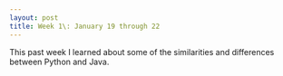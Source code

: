 ```yaml
---
layout: post
title: Week 1\: January 19 through 22
---
```


This past week I learned about some of the similarities and differences between Python and Java.
